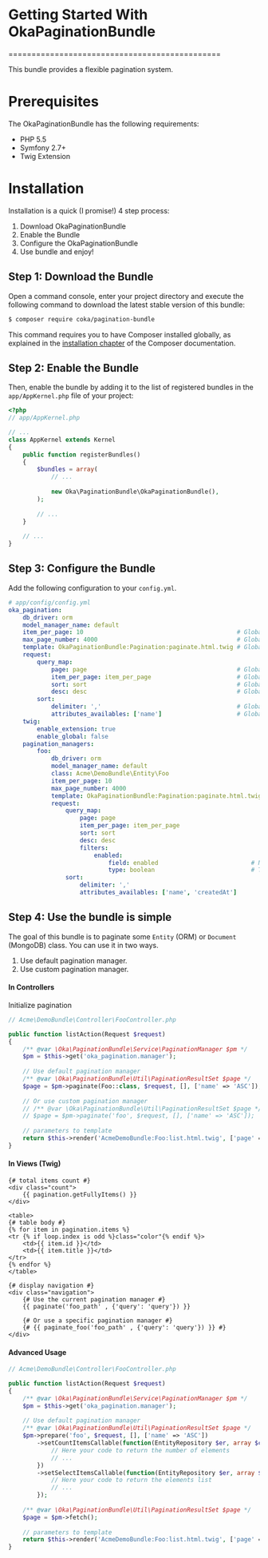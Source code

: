 # **Getting Started With OkaPaginationBundle**
==============================================

This bundle provides a flexible pagination system.

Prerequisites
=============

The OkaPaginationBundle has the following requirements:
 - PHP 5.5
 - Symfony 2.7+
 - Twig Extension

Installation
============

Installation is a quick (I promise!) 4 step process:

1. Download OkaPaginationBundle
2. Enable the Bundle
3. Configure the OkaPaginationBundle
4. Use bundle and enjoy!

Step 1: Download the Bundle
---------------------------

Open a command console, enter your project directory and execute the
following command to download the latest stable version of this bundle:

```bash
$ composer require coka/pagination-bundle
```

This command requires you to have Composer installed globally, as explained
in the [installation chapter](https://getcomposer.org/doc/00-intro.md)
of the Composer documentation.

Step 2: Enable the Bundle
-------------------------

Then, enable the bundle by adding it to the list of registered bundles
in the `app/AppKernel.php` file of your project:

```php
<?php
// app/AppKernel.php

// ...
class AppKernel extends Kernel
{
	public function registerBundles()
	{
		$bundles = array(
			// ...
			
			new Oka\PaginationBundle\OkaPaginationBundle(),
		);
		
		// ...
	}
	
	// ...
}
```

Step 3: Configure the Bundle
----------------------------

Add the following configuration to your `config.yml`.

```yaml
# app/config/config.yml
oka_pagination:
    db_driver: orm
    model_manager_name: default
    item_per_page: 10 											# Global number of items to show by page
    max_page_number: 4000 										# Global number max of page to show
    template: OkaPaginationBundle:Pagination:paginate.html.twig	# Global twig template used for shown pagination menu
    request:
        query_map:
            page: page											# Global page query parameter name
            item_per_page: item_per_page						# Global number of items by page query parameter name
            sort: sort											# Global sort field query parameter name
            desc: desc											# Global sort direction query parameter name
        sort:
            delimiter: ','										# Global sort query delimiter value
            attributes_availables: ['name']						# Global sort query value availables attributes
    twig:
        enable_extension: true
        enable_global: false
    pagination_managers:
        foo:
            db_driver: orm
            model_manager_name: default
            class: Acme\DemoBundle\Entity\Foo
            item_per_page: 10
            max_page_number: 4000
            template: OkaPaginationBundle:Pagination:paginate.html.twig
            request:
                query_map:
                    page: page
                    item_per_page: item_per_page
                    sort: sort
                    desc: desc
                    filters:
                 	    enabled:
                 		    field: enabled							# Not required if the filter name is equal to the field name
                 		    type: boolean							# The type in which the value of the filter will be casted
                sort:
                    delimiter: ','
                    attributes_availables: ['name', 'createdAt']
```

Step 4: Use the bundle is simple
--------------------------------

The goal of this bundle is to paginate some `Entity` (ORM) or `Document` (MongoDB) class.
You can use it in two ways.

1. Use default pagination manager.
2. Use custom pagination manager.

#### In Controllers

Initialize pagination 

```php
// Acme\DemoBundle\Controller\FooController.php

public function listAction(Request $request)
{
	/** @var \Oka\PaginationBundle\Service\PaginationManager $pm */
	$pm = $this->get('oka_pagination.manager');
	
	// Use default pagination manager
	/** @var \Oka\PaginationBundle\Util\PaginationResultSet $page */
	$page = $pm->paginate(Foo::class, $request, [], ['name' => 'ASC']);
	
	// Or use custom pagination manager
	// /** @var \Oka\PaginationBundle\Util\PaginationResultSet $page */
	// $page = $pm->paginate('foo', $request, [], ['name' => 'ASC']);
	
    // parameters to template
    return $this->render('AcmeDemoBundle:Foo:list.html.twig', ['page' => $page]);
}
```

#### In Views (Twig)

```twig
{# total items count #}
<div class="count">
    {{ pagination.getFullyItems() }}
</div>

<table>
{# table body #}
{% for item in pagination.items %}
<tr {% if loop.index is odd %}class="color"{% endif %}>
    <td>{{ item.id }}</td>
    <td>{{ item.title }}</td>
</tr>
{% endfor %}
</table>

{# display navigation #}
<div class="navigation">
	{# Use the current pagination manager #}
    {{ paginate('foo_path' , {'query': 'query'}) }}
    
    {# Or use a specific pagination manager #}
    {# {{ paginate_foo('foo_path' , {'query': 'query'}) }} #}
</div>
```

#### Advanced Usage

```php
// Acme\DemoBundle\Controller\FooController.php

public function listAction(Request $request)
{
	/** @var \Oka\PaginationBundle\Service\PaginationManager $pm */
	$pm = $this->get('oka_pagination.manager');
	
	// Use default pagination manager
	/** @var \Oka\PaginationBundle\Util\PaginationResultSet $page */
	$pm->prepare('foo', $request, [], ['name' => 'ASC'])
		->setCountItemsCallable(function(EntityRepository $er, array $criteria){
			// Here your code to return the number of elements
			// ...
		})
		->setSelectItemsCallable(function(EntityRepository $er, array $criteria, array $orderBy, $limit, $offset){
			// Here your code to return the elements list
			// ...
		});
	
	/** @var \Oka\PaginationBundle\Util\PaginationResultSet $page */
	$page = $pm->fetch();
	
    // parameters to template
    return $this->render('AcmeDemoBundle:Foo:list.html.twig', ['page' => $page]);
}
```
